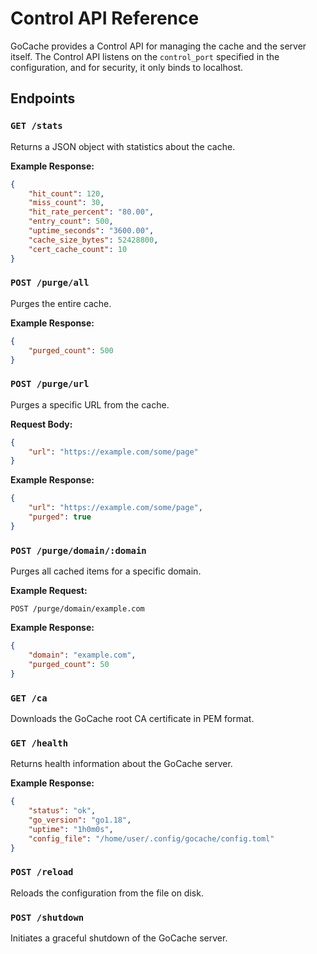 # Control API Reference

GoCache provides a Control API for managing the cache and the server itself. The Control API listens on the `control_port` specified in the configuration, and for security, it only binds to localhost.

## Endpoints

### `GET /stats`

Returns a JSON object with statistics about the cache.

**Example Response:**

```json
{
    "hit_count": 120,
    "miss_count": 30,
    "hit_rate_percent": "80.00",
    "entry_count": 500,
    "uptime_seconds": "3600.00",
    "cache_size_bytes": 52428800,
    "cert_cache_count": 10
}
```

### `POST /purge/all`

Purges the entire cache.

**Example Response:**

```json
{
    "purged_count": 500
}
```

### `POST /purge/url`

Purges a specific URL from the cache.

**Request Body:**

```json
{
    "url": "https://example.com/some/page"
}
```

**Example Response:**

```json
{
    "url": "https://example.com/some/page",
    "purged": true
}
```

### `POST /purge/domain/:domain`

Purges all cached items for a specific domain.

**Example Request:**

`POST /purge/domain/example.com`

**Example Response:**

```json
{
    "domain": "example.com",
    "purged_count": 50
}
```

### `GET /ca`

Downloads the GoCache root CA certificate in PEM format.

### `GET /health`

Returns health information about the GoCache server.

**Example Response:**

```json
{
    "status": "ok",
    "go_version": "go1.18",
    "uptime": "1h0m0s",
    "config_file": "/home/user/.config/gocache/config.toml"
}
```

### `POST /reload`

Reloads the configuration from the file on disk.

### `POST /shutdown`

Initiates a graceful shutdown of the GoCache server.
